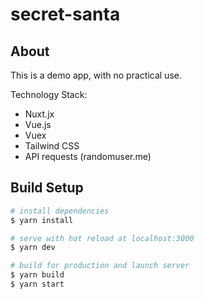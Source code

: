 # secret-santa

## About
This is a demo app, with no practical use.

Technology Stack:
- Nuxt.jx
- Vue.js
- Vuex
- Tailwind CSS
- API requests (randomuser.me)

## Build Setup

```bash
# install dependencies
$ yarn install

# serve with hot reload at localhost:3000
$ yarn dev

# build for production and launch server
$ yarn build
$ yarn start
```
